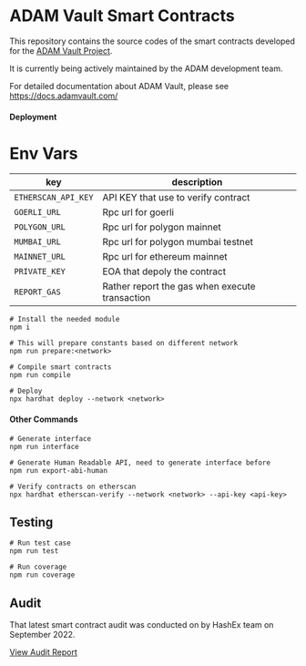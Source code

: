 # ADAM Vault Smart Contracts

This repository contains the source codes of the smart contracts developed for the [ADAM Vault Project](https://adamvault.com).

It is currently being actively maintained by the ADAM development team.

For detailed documentation about ADAM Vault, please see https://docs.adamvault.com/

#### Deployment

# Env Vars

| key                 | description                                    |
| ------------------- | ---------------------------------------------- |
| `ETHERSCAN_API_KEY` | API KEY that use to verify contract            |
| `GOERLI_URL`        | Rpc url for goerli                             |
| `POLYGON_URL`       | Rpc url for polygon mainnet                    |
| `MUMBAI_URL`        | Rpc url for polygon mumbai testnet             |
| `MAINNET_URL`       | Rpc url for ethereum mainnet                   |
| `PRIVATE_KEY`       | EOA that depoly the contract                   |
| `REPORT_GAS`        | Rather report the gas when execute transaction |

```
# Install the needed module
npm i

# This will prepare constants based on different network
npm run prepare:<network>

# Compile smart contracts
npm run compile

# Deploy
npx hardhat deploy --network <network>
```

#### Other Commands

```
# Generate interface
npm run interface

# Generate Human Readable API, need to generate interface before
npm run export-abi-human

# Verify contracts on etherscan
npx hardhat etherscan-verify --network <network> --api-key <api-key>
```

## Testing

```
# Run test case
npm run test

# Run coverage
npm run coverage
```

## Audit

That latest smart contract audit was conducted on by HashEx team on September 2022.

[View Audit Report](audits/audit-report-hashex.pdf)
